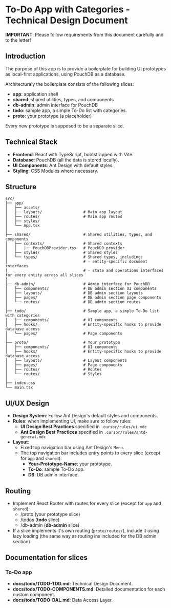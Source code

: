 # To-Do App with Categories - Technical Design Document

**IMPORTANT**: Please follow requirements from this document carefully and to the letter!

## Introduction

The purpose of this app is to provide a boilerplate for building UI prototypes as local-first applications, using PouchDB as a database. 

Architecturaly the boilerplate consists of the following slices:
- **app**: application shell
- **shared**: shared utilities, types, and components
- **db-admin**: admin interface for PouchDB
- **todo**: sample app, a simple To-Do list with categories.
- **proto**: your prototype (a placeholder)

Every new prototype is supposed to be a separate slice.

## Technical Stack

- **Frontend**: React with TypeScript, bootstrapped with Vite.
- **Database**: PouchDB (all the data is stored locally).
- **UI Components**: Ant Design with default styles.
- **Styling**: CSS Modules where necessary.

## Structure

```
src/
├── app/
│   ├── assets/
│   ├── layouts/                  # Main app layout
│   ├── routes/                   # Main app routes
│   ├── styles/
│   └── App.tsx
│
├── shared/                       # Shared utilities, types, and components
│   ├── contexts/                 # Shared contexts
│   │   ├── PouchDBProvider.tsx   # PouchDB provider
│   ├── styles/                   # Shared styles 
│   └── types/                    # Shared types, including:
│                                 # - entity-specific document interfaces
│                                 # - state and operations interfaces for every entity across all slices
│
├── db-admin/                     # Admin interface for PouchDB
│   ├── components/               # DB admin section UI components
│   ├── layouts/                  # DB admin section layouts
│   ├── pages/                    # DB admin section page components
│   └── routes/                   # DB admin section routes
│
├── todo/                         # Sample app, a simple To-Do list with categories
│   ├── components/               # UI components
│   ├── hooks/                    # Entity-specific hooks to provide database access
│   └── pages/                    # Page components
│
├── proto/                        # Your prototype
│   ├── components/               # UI components
│   ├── hooks/                    # Entity-specific hooks to provide database access
│   ├── layouts/                  # Layout components
│   ├── pages/                    # Page components
│   ├── routes/                   # Routes
│   └── routes/                   # Styles
│
├── index.css
└── main.tsx
```

## UI/UX Design

- **Design System**: Follow Ant Design's default styles and components.
- **Rules**: when implementing UI, make sure to follow rules: 
  - **UI Design Best Practices** specified in `.cursor/rules/ui.mdc` 
  - **Ant Design Best Practices** specified in `.cursor/rules/antd-general.mdc`
- **Layout**:
  - Fixed top navigation bar using Ant Design's `Menu`.
  - The top navigation bar includes entry points to every slice (except for `app` and `shared`):
    - **Your-Prototype-Name**: your prototype.
    - **To-Do**: sample To-Do app.
    - **DB**: DB admin interface. 

## Routing

- Implement React Router with routes for every slice (except for `app` and `shared`):
  - /proto (your prototype slice)
  - /todos (**todo** slice)
  - /db-admin (**db-admin** slice)
- If a slice implements it's own routing (`proto/routes/`), include it using lazy loading (the same way as routing ins included for the DB admin section)

## Documentation for slices

### To-Do app

- **docs/todo/TODO-TDD.md**: Technical Design Document.
- **docs/todo/TODO-COMPONENTS.md**: Detailed documentation for each custom component.
- **docs/todo/TODO-DAL.md**: Data Access Layer.

